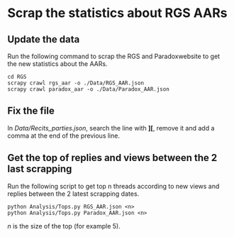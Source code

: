 # Scrap the statistics about RGS AARs

## Update the data

Run the following command to scrap the RGS and Paradoxwebsite to get the new statistics about the
AARs.

```
cd RGS
scrapy crawl rgs_aar -o ./Data/RGS_AAR.json
scrapy crawl paradox_aar -o ./Data/Paradox_AAR.json
```

## Fix the file

In *Data/Recits_parties.json*, search the line with **][**,
remove it and add a comma at the end of the previous line.

## Get the top of replies and views between the 2 last scrapping

Run the following script to get top n threads according to new views and replies between the 
2 latest scrapping dates.

```
python Analysis/Tops.py RGS_AAR.json <n>
python Analysis/Tops.py Paradox_AAR.json <n>
```

*n* is the size of the top (for example 5).
